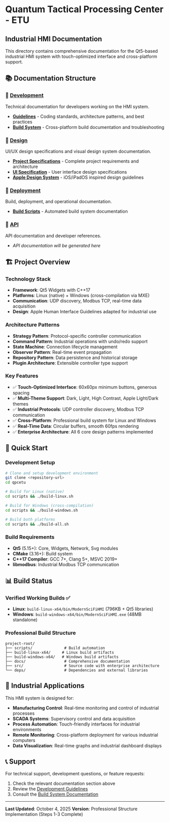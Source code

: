 # Quantum Tactical Processing Center - ETU
## Industrial HMI Documentation

This directory contains comprehensive documentation for the Qt5-based industrial HMI system with touch-optimized interface and cross-platform support.

## 📚 Documentation Structure

### 🔧 [Development](./development/)
Technical documentation for developers working on the HMI system.
- **[Guidelines](./development/guidelines.md)** - Coding standards, architecture patterns, and best practices
- **[Build System](./development/build-system.md)** - Cross-platform build documentation and troubleshooting

### 🎨 [Design](./design/)
UI/UX design specifications and visual design system documentation.
- **[Project Specifications](./design/project-specifications.md)** - Complete project requirements and architecture
- **[UI Specification](./design/ui-specification.md)** - User interface design specifications
- **[Apple Design System](./design/apple-design-system.md)** - iOS/iPadOS inspired design guidelines

### 🚀 [Deployment](./deployment/)
Build, deployment, and operational documentation.
- **[Build Scripts](./deployment/build-scripts.md)** - Automated build system documentation

### 📖 [API](./api/)
API documentation and developer references.
- *API documentation will be generated here*

## 🏗️ Project Overview

### **Technology Stack**
- **Framework**: Qt5 Widgets with C++17
- **Platforms**: Linux (native) + Windows (cross-compilation via MXE)
- **Communication**: UDP discovery, Modbus TCP, real-time data acquisition
- **Design**: Apple Human Interface Guidelines adapted for industrial use

### **Architecture Patterns**
- **Strategy Pattern**: Protocol-specific controller communication
- **Command Pattern**: Industrial operations with undo/redo support
- **State Machine**: Connection lifecycle management
- **Observer Pattern**: Real-time event propagation
- **Repository Pattern**: Data persistence and historical storage
- **Plugin Architecture**: Extensible controller type support

### **Key Features**
- ✅ **Touch-Optimized Interface**: 60x60px minimum buttons, generous spacing
- ✅ **Multi-Theme Support**: Dark, Light, High Contrast, Apple Light/Dark themes
- ✅ **Industrial Protocols**: UDP controller discovery, Modbus TCP communication
- ✅ **Cross-Platform**: Professional build system for Linux and Windows
- ✅ **Real-Time Data**: Circular buffers, smooth 60fps rendering
- ✅ **Enterprise Architecture**: All 6 core design patterns implemented

## 🚀 Quick Start

### **Development Setup**
```bash
# Clone and setup development environment
git clone <repository-url>
cd qpcetu

# Build for Linux (native)
cd scripts && ./build-linux.sh

# Build for Windows (cross-compilation)
cd scripts && ./build-windows.sh

# Build both platforms
cd scripts && ./build-all.sh
```

### **Build Requirements**
- **Qt5** (5.15+): Core, Widgets, Network, Svg modules
- **CMake** (3.16+): Build system
- **C++17 Compiler**: GCC 7+, Clang 5+, MSVC 2019+
- **libmodbus**: Industrial Modbus TCP communication

## 📊 Build Status

### **Verified Working Builds** ✅
- **Linux**: `build-linux-x64/bin/ModernSciFiHMI` (796KB + Qt5 libraries)
- **Windows**: `build-windows-x64/bin/ModernSciFiHMI.exe` (48MB standalone)

### **Professional Build Structure**
```
project-root/
├── scripts/              # Build automation
├── build-linux-x64/     # Linux build artifacts
├── build-windows-x64/   # Windows build artifacts
├── docs/                 # Comprehensive documentation
├── src/                  # Source code with enterprise architecture
└── deps/                 # Dependencies and external libraries
```

## 🎯 Industrial Applications

This HMI system is designed for:
- **Manufacturing Control**: Real-time monitoring and control of industrial processes
- **SCADA Systems**: Supervisory control and data acquisition
- **Process Automation**: Touch-friendly interfaces for industrial environments
- **Remote Monitoring**: Cross-platform deployment for various industrial computers
- **Data Visualization**: Real-time graphs and industrial dashboard displays

## 📞 Support

For technical support, development questions, or feature requests:
1. Check the relevant documentation section above
2. Review the [Development Guidelines](./development/guidelines.md)
3. Consult the [Build System Documentation](./development/build-system.md)

---

**Last Updated**: October 4, 2025
**Version**: Professional Structure Implementation (Steps 1-3 Complete)